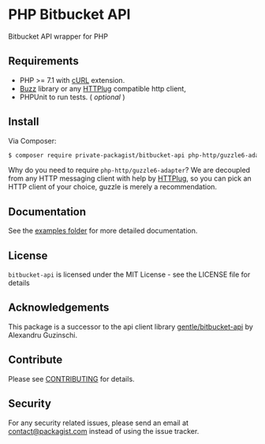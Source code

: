 # PHP Bitbucket API

Bitbucket API wrapper for PHP

## Requirements

* PHP >= 7.1 with [cURL](http://php.net/manual/en/book.curl.php) extension.
* [Buzz](https://github.com/kriswallsmith/Buzz) library or any [HTTPlug](http://httplug.io/) compatible http client,
* PHPUnit to run tests. ( _optional_ )

## Install

Via Composer:

```bash
$ composer require private-packagist/bitbucket-api php-http/guzzle6-adapter
```

Why do you need to require `php-http/guzzle6-adapter`? We are decoupled from any HTTP messaging client with help by [HTTPlug](http://httplug.io/), so you can pick an HTTP client of your choice, guzzle is merely a recommendation.

## Documentation

See the [examples folder](docs/examples/index.md) for more detailed documentation.

## License

`bitbucket-api` is licensed under the MIT License - see the LICENSE file for details

## Acknowledgements

This package is a successor to the api client library [gentle/bitbucket-api](https://packagist.org/packages/gentle/bitbucket-api) by Alexandru Guzinschi.

## Contribute

Please see [CONTRIBUTING](CONTRIBUTING.md) for details.

## Security

For any security related issues, please send an email at [contact@packagist.com](contact@packagist.com) instead of using the issue tracker.

